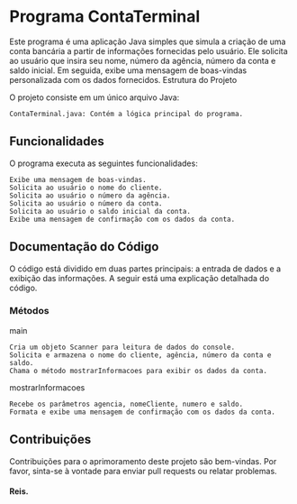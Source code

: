 
# Programa ContaTerminal

Este programa é uma aplicação Java simples que simula a criação de uma conta bancária a partir de informações fornecidas pelo usuário. Ele solicita ao usuário que insira seu nome, número da agência, número da conta e saldo inicial. Em seguida, exibe uma mensagem de boas-vindas personalizada com os dados fornecidos.
Estrutura do Projeto

O projeto consiste em um único arquivo Java:

    ContaTerminal.java: Contém a lógica principal do programa.

## Funcionalidades

O programa executa as seguintes funcionalidades:

    Exibe uma mensagem de boas-vindas.
    Solicita ao usuário o nome do cliente.
    Solicita ao usuário o número da agência.
    Solicita ao usuário o número da conta.
    Solicita ao usuário o saldo inicial da conta.
    Exibe uma mensagem de confirmação com os dados da conta.

## Documentação do Código

O código está dividido em duas partes principais: a entrada de dados e a exibição das informações. A seguir está uma explicação detalhada do código.

### Métodos 

main

    Cria um objeto Scanner para leitura de dados do console.
    Solicita e armazena o nome do cliente, agência, número da conta e saldo.
    Chama o método mostrarInformacoes para exibir os dados da conta.

mostrarInformacoes

    Recebe os parâmetros agencia, nomeCliente, numero e saldo.
    Formata e exibe uma mensagem de confirmação com os dados da conta.

## Contribuições

Contribuições para o aprimoramento deste projeto são bem-vindas. Por favor, sinta-se à vontade para enviar pull requests ou relatar problemas.

#### Reis.


